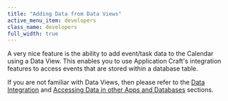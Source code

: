 ```yaml
---
title: "Adding Data from Data Views"
active_menu_item: developers
class_name: developers
full_width: true
---
```



A very nice feature is the ability to add event/task data to the Calendar using a Data View. This enables you to use Application Craft's integration features to access events that are stored within a database table.

If you are not familiar with Data Views, then please refer to the [Data Integration](../../advanced-features/data-integration,-reporting-dashboards/index.htm) and [Accessing Data in other Apps and Databases](../../advanced-features/accessing-data-in-other-apps,-databases-and-apis/index.htm) sections.


